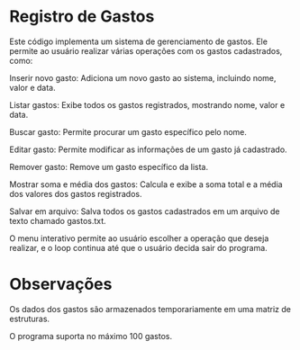 # Registro de Gastos
Este código implementa um sistema de gerenciamento de gastos. Ele permite ao usuário realizar várias operações com os gastos cadastrados, como:

Inserir novo gasto: Adiciona um novo gasto ao sistema, incluindo nome, valor e data.

Listar gastos: Exibe todos os gastos registrados, mostrando nome, valor e data.

Buscar gasto: Permite procurar um gasto específico pelo nome.

Editar gasto: Permite modificar as informações de um gasto já cadastrado.

Remover gasto: Remove um gasto específico da lista.

Mostrar soma e média dos gastos: Calcula e exibe a soma total e a média dos valores dos gastos registrados.

Salvar em arquivo: Salva todos os gastos cadastrados em um arquivo de texto chamado gastos.txt.

O menu interativo permite ao usuário escolher a operação que deseja realizar, e o loop continua até que o usuário decida sair do programa.

# Observações
Os dados dos gastos são armazenados temporariamente em uma matriz de estruturas.

O programa suporta no máximo 100 gastos.
